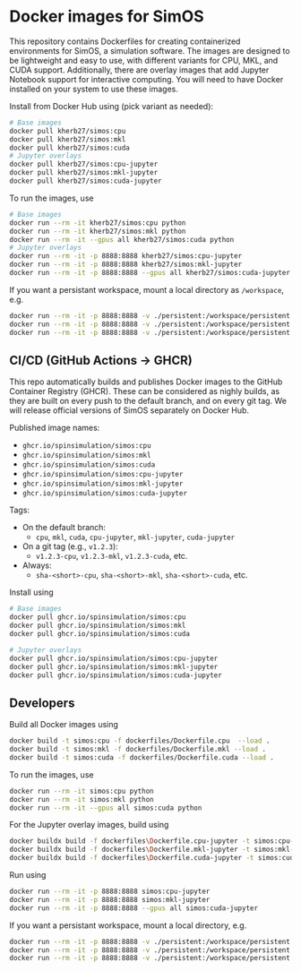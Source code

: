 # Docker images for SimOS
This repository contains Dockerfiles for creating containerized environments for SimOS, a simulation software. The images are designed to be lightweight and easy to use, with different variants for CPU, MKL, and CUDA support. Additionally, there are overlay images that add Jupyter Notebook support for interactive computing. You will need to have Docker installed on your system to use these images. 

Install from Docker Hub using (pick variant as needed):
```bash
# Base images
docker pull kherb27/simos:cpu
docker pull kherb27/simos:mkl
docker pull kherb27/simos:cuda
# Jupyter overlays
docker pull kherb27/simos:cpu-jupyter
docker pull kherb27/simos:mkl-jupyter
docker pull kherb27/simos:cuda-jupyter
```

To run the images, use
```bash
# Base images
docker run --rm -it kherb27/simos:cpu python
docker run --rm -it kherb27/simos:mkl python
docker run --rm -it --gpus all kherb27/simos:cuda python
# Jupyter overlays
docker run --rm -it -p 8888:8888 kherb27/simos:cpu-jupyter
docker run --rm -it -p 8888:8888 kherb27/simos:mkl-jupyter
docker run --rm -it -p 8888:8888 --gpus all kherb27/simos:cuda-jupyter
```
If you want a persistant workspace, mount a local directory as `/workspace`, e.g.
```bash
docker run --rm -it -p 8888:8888 -v ./persistent:/workspace/persistent kherb27/simos:cpu-jupyter
docker run --rm -it -p 8888:8888 -v ./persistent:/workspace/persistent kherb27/simos:mkl-jupyter
docker run --rm -it -p 8888:8888 -v ./persistent:/workspace/persistent --gpus all kherb27/simos:cuda-jupyter
```

## CI/CD (GitHub Actions → GHCR)

This repo automatically builds and publishes Docker images to the GitHub Container Registry (GHCR). These can be considered as nighly builds, as they are built on every push to the default branch, and on every git tag. We will release official versions of SimOS separately on Docker Hub.

Published image names:
- `ghcr.io/spinsimulation/simos:cpu`
- `ghcr.io/spinsimulation/simos:mkl`
- `ghcr.io/spinsimulation/simos:cuda`
- `ghcr.io/spinsimulation/simos:cpu-jupyter`
- `ghcr.io/spinsimulation/simos:mkl-jupyter`
- `ghcr.io/spinsimulation/simos:cuda-jupyter`

Tags:
- On the default branch:
  - `cpu`, `mkl`, `cuda`, `cpu-jupyter`, `mkl-jupyter`, `cuda-jupyter`
- On a git tag (e.g., `v1.2.3`):
  - `v1.2.3-cpu`, `v1.2.3-mkl`, `v1.2.3-cuda`, etc.
- Always:
  - `sha-<short>-cpu`, `sha-<short>-mkl`, `sha-<short>-cuda`, etc.

Install using

```bash
# Base images
docker pull ghcr.io/spinsimulation/simos:cpu
docker pull ghcr.io/spinsimulation/simos:mkl
docker pull ghcr.io/spinsimulation/simos:cuda

# Jupyter overlays
docker pull ghcr.io/spinsimulation/simos:cpu-jupyter
docker pull ghcr.io/spinsimulation/simos:mkl-jupyter
docker pull ghcr.io/spinsimulation/simos:cuda-jupyter
```


## Developers
Build all Docker images using
```bash
docker build -t simos:cpu -f dockerfiles/Dockerfile.cpu  --load .
docker build -t simos:mkl -f dockerfiles/Dockerfile.mkl --load .
docker build -t simos:cuda -f dockerfiles/Dockerfile.cuda --load .
```

To run the images, use
```bash
docker run --rm -it simos:cpu python
docker run --rm -it simos:mkl python
docker run --rm -it --gpus all simos:cuda python
```

For the Jupyter overlay images, build using
```bash
docker buildx build -f dockerfiles\Dockerfile.cpu-jupyter -t simos:cpu-jupyter --load .
docker buildx build -f dockerfiles\Dockerfile.mkl-jupyter -t simos:mkl-jupyter --load .
docker buildx build -f dockerfiles\Dockerfile.cuda-jupyter -t simos:cuda-jupyter --load .
```
Run using
```bash
docker run --rm -it -p 8888:8888 simos:cpu-jupyter
docker run --rm -it -p 8888:8888 simos:mkl-jupyter
docker run --rm -it -p 8888:8888 --gpus all simos:cuda-jupyter
```

If you want a persistant workspace, mount a local directory, e.g.
```bash
docker run --rm -it -p 8888:8888 -v ./persistent:/workspace/persistent simos:cpu-jupyter
docker run --rm -it -p 8888:8888 -v ./persistent:/workspace/persistent simos:mkl-jupyter
docker run --rm -it -p 8888:8888 -v ./persistent:/workspace/persistent --gpus all simos:cuda-jupyter
```
